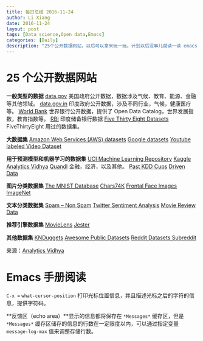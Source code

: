 ```yaml
---
title: 每日总结 2016-11-24
author: Li Xiang
date: 2016-11-24
layout: post
tags: [Data science,Open data,Emacs]
categories: [Daily]
description: "25个公开数据网站，以后可以拿来玩一玩。计划以后没事儿就读一读 emacs 官方的几个文档，学学基本的 emacs 和 emacs lisp 知识。"
---
```


# 25 个公开数据网站

**一般类型的数据**
[data.gov](https://www.data.gov/) 美国政府公开数据，数据涉及气候、教育、能源、金融等其他领域。
[data.gov.in](https://data.gov.in/) 印度政府公开数据，涉及不同行业，气候，健康医疗等。
[World Bank](http://data.worldbank.org/) 世界银行公开数据，提供了 Open Data Catalog，世界发展指数，教育指数等。
[RBI](https://rbi.org.in/Scripts/Statistics.aspx) 印度储备银行数据
[Five Thirty Eight Datasets](https://github.com/fivethirtyeight/data) FiveThirtyEight 用过的数据集。

**大数据集**
[Amazon Web Services (AWS) datasets](https://aws.amazon.com/datasets/)
[Google datasets](https://cloud.google.com/bigquery/public-data/)
[Youtube labeled Video Dataset](https://research.google.com/youtube8m/)

**用于预测模型和机器学习的数据集**
[UCI Machine Learning Repository](https://archive.ics.uci.edu/ml/datasets.html)
[Kaggle](https://www.kaggle.com/datasets)
[Analytics Vidhya](https://datahack.analyticsvidhya.com/contest/all/)
[Quandl](https://www.quandl.com/) 金融，经济，以及其他。
[Past KDD Cups](http://www.kdd.org/kdd-cup)
[Driven Data](https://www.drivendata.org/)

**图片分类数据集**
[The MNIST Database](http://yann.lecun.com/exdb/mnist/)
[Chars74K](http://www.ee.surrey.ac.uk/CVSSP/demos/chars74k/)
[Frontal Face Images](http://vasc.ri.cmu.edu//idb/html/face/frontal_images/index.html)
[ImageNet](http://image-net.org/)

**文本分类数据集**
[Spam – Non Spam](http://www.esp.uem.es/jmgomez/smsspamcorpus/)
[Twitter Sentiment Analysis](http://thinknook.com/twitter-sentiment-analysis-training-corpus-dataset-2012-09-22/)
[Movie Review Data](http://www.cs.cornell.edu/People/pabo/movie-review-data/)

**推荐引擎数据集**
[MovieLens](http://grouplens.org/)
[Jester](http://www.ieor.berkeley.edu/~goldberg/jester-data/)

**其他数据集**
[KNDuggets](http://www.kdnuggets.com/datasets/index.html)
[Awesome Public Datasets](https://github.com/caesar0301/awesome-public-datasets)
[Reddit Datasets Subreddit](https://www.reddit.com/r/datasets/)

来源：[Analytics Vidhya](https://www.analyticsvidhya.com/blog/2016/11/25-websites-to-find-datasets-for-data-science-projects/)

# Emacs 手册阅读

`C-x =` `what-cursor-position` 打印光标位置信息，并且描述光标之后的字符的信息，提供字符码。

**反馈区（echo area）**显示的信息都将保存在 `*Messages*` 缓存区，但是 `*Messages*` 缓存区储存的信息的行数在一定限度以内，可以通过指定变量 `message-log-max` 值来调整存储行数。
